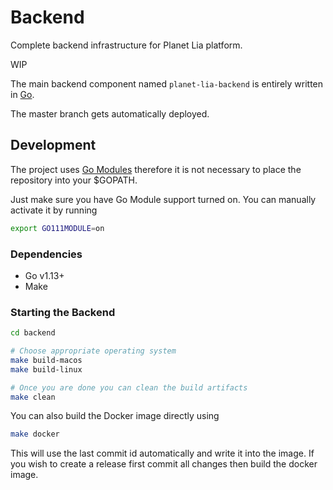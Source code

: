 # Backend
Complete backend infrastructure for Planet Lia platform.

WIP

The main backend component named `planet-lia-backend` is entirely written in [Go](https://golang.org/).

The master branch gets automatically deployed.

## Development
The project uses [Go Modules](https://github.com/golang/go/wiki/Modules) therefore it is not necessary to place the repository into your $GOPATH.

Just make sure you have Go Module support turned on.
You can manually activate it by running
```bash
export GO111MODULE=on
```

### Dependencies
- Go v1.13+
- Make

### Starting the Backend
```bash
cd backend

# Choose appropriate operating system
make build-macos
make build-linux

# Once you are done you can clean the build artifacts
make clean
```

You can also build the Docker image directly using
```bash
make docker
```

This will use the last commit id automatically and write it into the image.
If you wish to create a release first commit all changes then build the docker image.